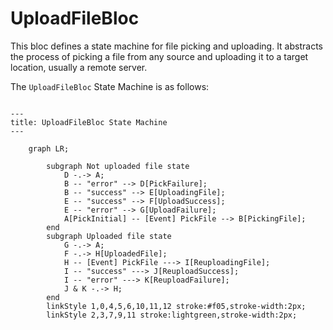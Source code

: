 <!-- Embed ./sample.svg here -->

# UploadFileBloc

This bloc defines a state machine for file picking and uploading. It abstracts the process of picking a file from any source and uploading it to a target location, usually a remote server. 

The `UploadFileBloc` State Machine is as follows:

```mermaid

---
title: UploadFileBloc State Machine
---

    graph LR;
        
        subgraph Not uploaded file state
            D -.-> A;
            B -- "error" --> D[PickFailure];
            B -- "success" --> E[UploadingFile];
            E -- "success" --> F[UploadSuccess];
            E -- "error" --> G[UploadFailure];
            A[PickInitial] -- [Event] PickFile --> B[PickingFile];
        end
        subgraph Uploaded file state
            G -.-> A;
            F -.-> H[UploadedFile];
            H -- [Event] PickFile ---> I[ReuploadingFile];
            I -- "success" ---> J[ReuploadSuccess];
            I -- "error" ---> K[ReuploadFailure];
            J & K -.-> H;
        end
        linkStyle 1,0,4,5,6,10,11,12 stroke:#f05,stroke-width:2px;
        linkStyle 2,3,7,9,11 stroke:lightgreen,stroke-width:2px;
```
